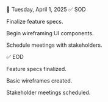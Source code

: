 
📅 Tuesday, April 1, 2025
✅ SOD

Finalize feature specs.

Begin wireframing UI components.

Schedule meetings with stakeholders.

✅ EOD

Feature specs finalized.

Basic wireframes created.

Stakeholder meetings scheduled.

